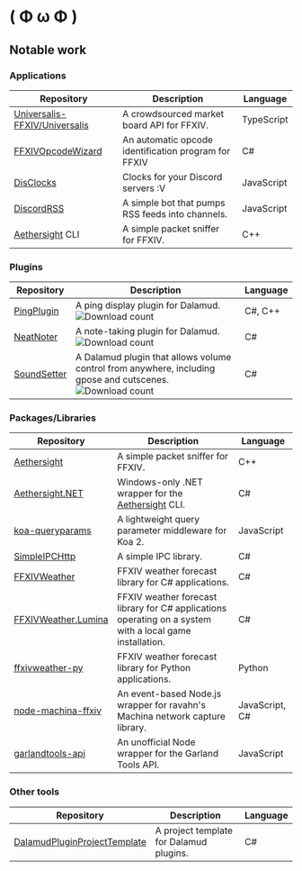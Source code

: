 # ( Φ ω Φ )

## Notable work

### Applications
Repository|Description|Language
---|---|---
[Universalis-FFXIV/Universalis](https://github.com/Universalis-FFXIV/Universalis)|A crowdsourced market board API for FFXIV.|TypeScript
[FFXIVOpcodeWizard](https://github.com/karashiiro/FFXIVOpcodeWizard)|An automatic opcode identification program for FFXIV|C#
[DisClocks](https://github.com/karashiiro/DisClocks)|Clocks for your Discord servers :V|JavaScript
[DiscordRSS](https://github.com/karashiiro/DiscordRSS)|A simple bot that pumps RSS feeds into channels.|JavaScript
[Aethersight](https://github.com/karashiiro/Aethersight) CLI|A simple packet sniffer for FFXIV.|C++

### Plugins
Repository|Description|Language
---|---|---
[PingPlugin](https://github.com/karashiiro/PingPlugin)|A ping display plugin for Dalamud. ![Download count](https://img.shields.io/endpoint?url=https%3A%2F%2Fvz32sgcoal.execute-api.us-east-1.amazonaws.com%2FPingPlugin)|C#, C++
[NeatNoter](https://github.com/karashiiro/NeatNoter)|A note-taking plugin for Dalamud. ![Download count](https://img.shields.io/endpoint?url=https%3A%2F%2Fvz32sgcoal.execute-api.us-east-1.amazonaws.com%2FNeatNoter)|C#
[SoundSetter](https://github.com/karashiiro/SoundSetter)|A Dalamud plugin that allows volume control from anywhere, including gpose and cutscenes. ![Download count](https://img.shields.io/endpoint?url=https%3A%2F%2Fvz32sgcoal.execute-api.us-east-1.amazonaws.com%2FSoundSetter)|C#

### Packages/Libraries
Repository|Description|Language
---|---|---
[Aethersight](https://github.com/karashiiro/Aethersight)|A simple packet sniffer for FFXIV.|C++
[Aethersight.NET](https://github.com/karashiiro/Aethersight.NET)|Windows-only .NET wrapper for the [Aethersight](https://github.com/karashiiro/Aethersight) CLI.|C#
[koa-queryparams](https://github.com/karashiiro/koa-queryparams)|A lightweight query parameter middleware for Koa 2.|JavaScript
[SimpleIPCHttp](https://github.com/karashiiro/SimpleIPCHttp)|A simple IPC library.|C#
[FFXIVWeather](https://github.com/karashiiro/FFXIVWeather)|FFXIV weather forecast library for C# applications.|C#
[FFXIVWeather.Lumina](https://github.com/karashiiro/FFXIVWeather.Lumina)|FFXIV weather forecast library for C# applications operating on a system with a local game installation.|C#
[ffxivweather-py](https://github.com/karashiiro/ffxivweather-py)|FFXIV weather forecast library for Python applications.|Python
[node-machina-ffxiv](https://github.com/karashiiro/node-machina-ffxiv)|An event-based Node.js wrapper for ravahn's Machina network capture library.|JavaScript, C#
[garlandtools-api](https://github.com/karashiiro/garlandtools-api)|An unofficial Node wrapper for the Garland Tools API.|JavaScript

### Other tools
Repository|Description|Language
---|---|---
[DalamudPluginProjectTemplate](https://github.com/karashiiro/DalamudPluginProjectTemplate)|A project template for Dalamud plugins.|C#
